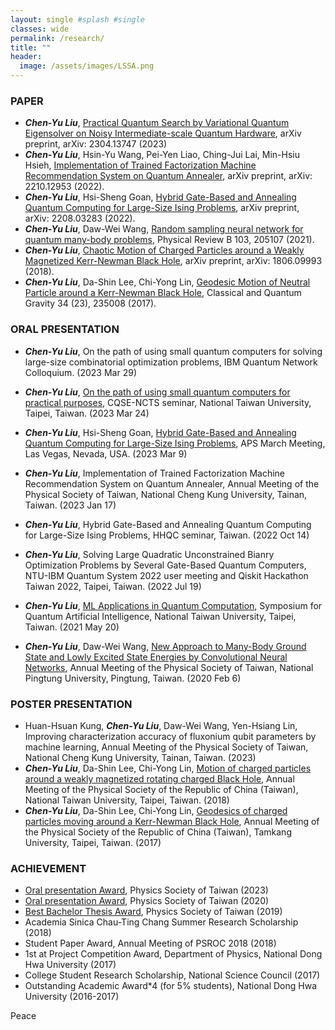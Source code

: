 ```yaml
---
layout: single #splash #single
classes: wide
permalink: /research/
title: ""
header:
  image: /assets/images/LSSA.png
---
```


### PAPER
* ***Chen-Yu Liu***, [Practical Quantum Search by Variational Quantum Eigensolver on Noisy Intermediate-scale Quantum Hardware](https://arxiv.org/abs/2304.03747), arXiv preprint, arXiv: 2304.13747 (2023)
* ***Chen-Yu Liu***, Hsin-Yu Wang, Pei-Yen Liao, Ching-Jui Lai, Min-Hsiu Hsieh, [Implementation of Trained Factorization Machine Recommendation System on Quantum Annealer](https://arxiv.org/abs/2210.12953), arXiv preprint, arXiv: 2210.12953 (2022). 
* ***Chen-Yu Liu***, Hsi-Sheng Goan, [Hybrid Gate-Based and Annealing Quantum Computing for Large-Size Ising Problems](https://arxiv.org/abs/2208.03283), arXiv preprint, arXiv: 2208.03283 (2022). 
* ***Chen-Yu Liu***, Daw-Wei Wang, [Random sampling neural network for quantum many-body problems](https://journals.aps.org/prb/abstract/10.1103/PhysRevB.103.205107), Physical Review B 103, 205107 (2021).
* ***Chen-Yu Liu***, [Chaotic Motion of Charged Particles around a Weakly Magnetized Kerr-Newman Black Hole](https://arxiv.org/abs/1806.09993), arXiv preprint, arXiv: 1806.09993 (2018). 
* ***Chen-Yu Liu***, Da-Shin Lee, Chi-Yong Lin, [Geodesic Motion of Neutral Particle around a Kerr-Newman Black Hole](https://iopscience.iop.org/article/10.1088/1361-6382/aa903b), Classical and Quantum Gravity 34 (23), 235008 (2017). 


### ORAL PRESENTATION

* ***Chen-Yu Liu***, On the path of using small quantum computers for solving large-size combinatorial optimization problems, IBM Quantum Network Colloquium. (2023 Mar 29)

* ***Chen-Yu Liu***, [ On the path of using small quantum computers for practical purposes](https://www.phys.ntu.edu.tw/News_Content_n_39710_s_212699.html), CQSE-NCTS seminar, National Taiwan University, Taipei, Taiwan. (2023 Mar 24) 

* ***Chen-Yu Liu***, Hsi-Sheng Goan, [Hybrid Gate-Based and Annealing Quantum Computing for Large-Size Ising Problems](https://meetings.aps.org/Meeting/MAR23/Session/S70.4), APS March Meeting, Las Vegas, Nevada, USA. (2023 Mar 9) 

* ***Chen-Yu Liu***, Implementation of Trained Factorization Machine Recommendation System on Quantum Annealer, Annual Meeting of the Physical Society of Taiwan, National Cheng Kung University, Tainan, Taiwan. (2023 Jan 17) 

* ***Chen-Yu Liu***, Hybrid Gate-Based and Annealing Quantum Computing for Large-Size Ising Problems, HHQC seminar, Taiwan. (2022 Oct 14) 

* ***Chen-Yu Liu***, Solving Large Quadratic Unconstrained Bianry Optimization Problems by Several Gate-Based Quantum Computers, NTU-IBM Quantum System 2022 user meeting and Qiskit Hackathon Taiwan 2022, Taipei, Taiwan. (2022 Jul 19) 

* ***Chen-Yu Liu***, [ML Applications in Quantum Computation](https://drive.google.com/file/d/1sfs8fyVTcu6kLAjYXqQbiVbIRsTFcuQ2/view?usp=sharing), Symposium for Quantum Artificial Intelligence, National Taiwan University, Taipei, Taiwan. (2021 May 20)

* ***Chen-Yu Liu***, Daw-Wei Wang, [New Approach to Many-Body Ground State and Lowly Excited State Energies by Convolutional Neural Networks](https://drive.google.com/file/d/18pKCux8NHvoUGpk0tZ5qoEqPsaSR8dya/view?usp=sharing),  Annual Meeting of the Physical Society of Taiwan,  National Pingtung University, Pingtung, Taiwan. (2020 Feb 6) 

### POSTER PRESENTATION
* Huan-Hsuan Kung, ***Chen-Yu Liu***, Daw-Wei Wang, Yen-Hsiang Lin, Improving characterization accuracy of fluxonium qubit parameters by machine learning, Annual Meeting of the Physical Society of Taiwan, National Cheng Kung University, Tainan, Taiwan. (2023)
* ***Chen-Yu Liu***, Da-Shin Lee, Chi-Yong Lin, [Motion of charged particles around a weakly magnetized rotating charged Black Hole](https://drive.google.com/file/d/1pnik5d7_hk-EuOUy9P3XHIBQd5708r5-/view?usp=sharing),  Annual Meeting of the Physical Society of the Republic of China (Taiwan),  National Taiwan University, Taipei, Taiwan. (2018)  
* ***Chen-Yu Liu***, Da-Shin Lee, Chi-Yong Lin, [Geodesics of charged particles moving around a Kerr-Newman Black Hole](https://drive.google.com/file/d/1qQLwUdslKWgs5CAEMXKBNlGC0h5Yrzp4/view?usp=sharing),  Annual Meeting of the Physical Society of the Republic of China (Taiwan),  Tamkang University, Taipei, Taiwan. (2017)                    


### ACHIEVEMENT

* [Oral presentation Award](https://tps2023.conf.tw/site/news_show.aspx?sid=1463&lang=en&pid=308), Physics Society of Taiwan (2023)
* [Oral presentation Award](https://tps2020.conf.tw/site/news_show.aspx?sid=1312&lang=en&pid=220), Physics Society of Taiwan (2020)     
* [Best Bachelor Thesis Award](https://www.ps-taiwan.org/tw/modules/news/article.php?storyid=70), Physics Society of Taiwan (2019)     
* Academia Sinica Chau-Ting Chang Summer Research Scholarship (2018)          
* Student Paper Award,  Annual Meeting of PSROC 2018 (2018)                 
* 1st at Project Competition Award, Department of Physics, National Dong Hwa University (2017)  
* College Student Research Scholarship, National Science Council (2017)  
* Outstanding Academic Award*4 (for 5% students), National Dong Hwa University (2016-2017)  

Peace                                    

